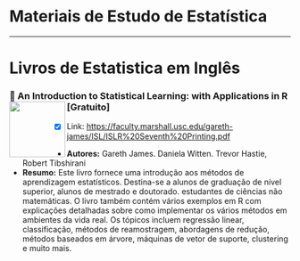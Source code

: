 

# Materiais de Estudo de Estatística </a>  

------

# Livros de Estatistica em Inglês

### :green_book: An Introduction to Statistical Learning: with Applications in R [Gratuito] <img align="left" width="100" src="https://m.media-amazon.com/images/I/41jy3mwLy9L.jpg">
- [x]  Link: https://faculty.marshall.usc.edu/gareth-james/ISL/ISLR%20Seventh%20Printing.pdf
  - **Autores:** Gareth James. Daniela Witten. Trevor Hastie, Robert Tibshirani
  - **Resumo:** Este livro fornece uma introdução aos métodos de aprendizagem estatísticos. Destina-se a alunos de graduação de nível superior, alunos de mestrado e doutorado. estudantes de ciências não matemáticas. O livro também contém vários exemplos em R com explicações detalhadas sobre como implementar os vários métodos em ambientes da vida real. Os tópicos incluem regressão linear, classificação, métodos de reamostragem, abordagens de redução, métodos baseados em árvore, máquinas de vetor de suporte, clustering e muito mais.
  
<br/> 
